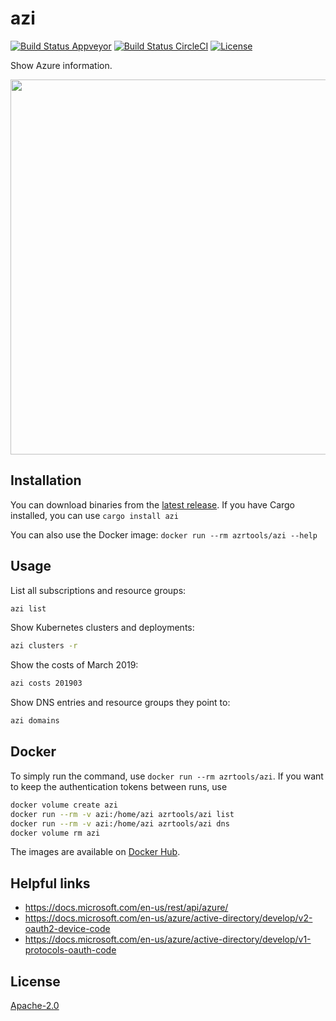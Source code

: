 # azi

[![Build Status Appveyor](https://img.shields.io/appveyor/ci/pascalgn/azi.svg?style=flat-square&label=appveyor)](https://ci.appveyor.com/project/pascalgn/azi)
[![Build Status CircleCI](https://img.shields.io/circleci/project/azrtools/azi.svg?style=flat-square&label=circleci)](https://circleci.com/gh/azrtools/azi)
[![License](https://img.shields.io/github/license/azrtools/azi.svg?style=flat-square)](LICENSE)

Show Azure information.

<img width="600" src="https://azrtools.github.io/azi/demo.svg">

## Installation

You can download binaries from the [latest release](https://github.com/azrtools/azi/releases/latest).
If you have Cargo installed, you can use `cargo install azi`

You can also use the Docker image: `docker run --rm azrtools/azi --help`

## Usage

List all subscriptions and resource groups:

```sh
azi list
```

Show Kubernetes clusters and deployments:

```sh
azi clusters -r
```

Show the costs of March 2019:

```sh
azi costs 201903
```

Show DNS entries and resource groups they point to:

```sh
azi domains
```

## Docker

To simply run the command, use `docker run --rm azrtools/azi`.
If you want to keep the authentication tokens between runs, use

```sh
docker volume create azi
docker run --rm -v azi:/home/azi azrtools/azi list
docker run --rm -v azi:/home/azi azrtools/azi dns
docker volume rm azi
```

The images are available on [Docker Hub](https://hub.docker.com/r/azrtools/azi).

## Helpful links

- https://docs.microsoft.com/en-us/rest/api/azure/
- https://docs.microsoft.com/en-us/azure/active-directory/develop/v2-oauth2-device-code
- https://docs.microsoft.com/en-us/azure/active-directory/develop/v1-protocols-oauth-code

## License

[Apache-2.0](LICENSE)
